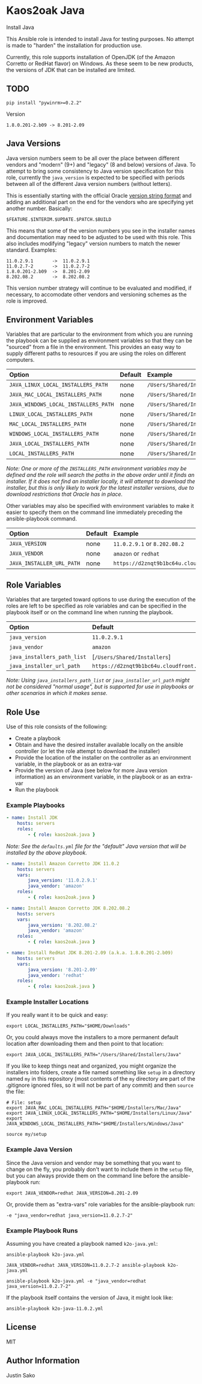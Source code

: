 # Kaos2oak Java

Install Java

This Ansible role is intended to install Java for testing purposes. No attempt
is made to "harden" the installation for production use.

Currently, this role supports installation of OpenJDK (of the Amazon Corretto
or RedHat flavor) on Windows. As these seem to be new products, the versions of
JDK that can be installed are limited.

## TODO

    pip install "pywinrm>=0.2.2"

Version

    1.8.0.201-2.b09 -> 8.201-2.09

## Java Versions

Java version numbers seem to be all over the place between different vendors
and "modern" (9+) and "legacy" (8 and below) versions of Java. To attempt to
bring some consistency to Java version specification for this role, currently
the `java_version` is expected to be specified with periods between all of the
different Java version numbers (without letters).

This is essentially starting with the official Oracle
[version string format](https://docs.oracle.com/en/java/javase/11/install/version-string-format.html)
and adding an additional part on the end for the vendors who are specifying
yet another number. Basically:

    $FEATURE.$INTERIM.$UPDATE.$PATCH.$BUILD

This means that some of the version numbers you see in the installer names and
documentation may need to be adjusted to be used with this role. This also
includes modifying "legacy" version numbers to match the newer standard.
Examples:

    11.0.2.9.1       ->  11.0.2.9.1
    11.0.2.7-2       ->  11.0.2.7-2
    1.8.0.201-2.b09  ->  8.201-2.09
    8.202.08.2       ->  8.202.08.2

This version number strategy will continue to be evaluated and modified, if
necessary, to accomodate other vendors and versioning schemes as the role is
improved.

## Environment Variables

Variables that are particular to the environment from which you are running
the playbook can be supplied as environment variables so that they can be
"sourced" from a file in the environment.  This provides an easy way to
supply different paths to resources if you are using the roles on different
computers.

| Option                               | Default | Example                                 |
| :----------------------------------- | :------ | :-------------------------------------- |
| `JAVA_LINUX_LOCAL_INSTALLERS_PATH`   | none    | `/Users/Shared/Installers/Linux/Java`   |
| `JAVA_MAC_LOCAL_INSTALLERS_PATH`     | none    | `/Users/Shared/Installers/macOS/Java`   |
| `JAVA_WINDOWS_LOCAL_INSTALLERS_PATH` | none    | `/Users/Shared/Installers/Windows/Java` |
| `LINUX_LOCAL_INSTALLERS_PATH`        | none    | `/Users/Shared/Installers/Linux`        |
| `MAC_LOCAL_INSTALLERS_PATH`          | none    | `/Users/Shared/Installers/macOS`        |
| `WINDOWS_LOCAL_INSTALLERS_PATH`      | none    | `/Users/Shared/Installers/Windows`      |
| `JAVA_LOCAL_INSTALLERS_PATH`         | none    | `/Users/Shared/Installers/Java`         |
| `LOCAL_INSTALLERS_PATH`              | none    | `/Users/Shared/Installers`              |

_Note: One or more of the `INSTALLERS_PATH` environment variables may be_
_defined and the role will search the paths in the above order until it_
_finds an installer. If it does not find an installer locally, it will_
_attempt to download the installer, but this is only likely to work for_
_the latest installer versions, due to download restrictions that Oracle_
_has in place._

Other variables may also be specified with environment variables to make it
easier to specify them on the command line immediately preceding the
ansible-playbook command.

| Option                    | Default | Example                                 |
| :------------------------ | :------ | :-------------------------------------- |
| `JAVA_VERSION`            | none    | `11.0.2.9.1` or `8.202.08.2`            |
| `JAVA_VENDOR`             | none    | `amazon` or `redhat`                    |
| `JAVA_INSTALLER_URL_PATH` | none    | `https://d2znqt9b1bc64u.cloudfront.net` |

## Role Variables

Variables that are targeted toward options to use during the execution of the
roles are left to be specified as role variables and can be specified in the
playbook itself or on the command line when running the playbook.

| Option                      | Default                                 | Example                                                 |
| :-------------------------- | :-------------------------------------- | :------------------------------------------------------ |
| `java_version`              | `11.0.2.9.1`                            | `11.0.2.9.1` or `8.202.08.2`                            |
| `java_vendor`               | `amazon`                                | `amazon` or `redhat`                                    |
| `java_installers_path_list` | [`/Users/Shared/Installers`]            | [`/Users/Shared/Installers`,`/Users/myaccount/Desktop`] |
| `java_installer_url_path`   | `https://d2znqt9b1bc64u.cloudfront.net` | `https://d2znqt9b1bc64u.cloudfront.net`                 |

_Note: Using `java_installers_path_list` or `java_installer_url_path` might_
_not be considered "normal usage", but is supported for use in playbooks or_
_other scenarios in which it makes sense._

## Role Use

Use of this role consists of the following:

- Create a playbook
- Obtain and have the desired installer available locally on the ansible
  controller (or let the role attempt to download the installer)
- Provide the location of the installer on the controller as an environment
  variable, in the playbook or as an extra-var
- Provide the version of Java (see below for more Java version information)
  as an environment variable, in the playbook or as an extra-var
- Run the playbook

### Example Playbooks

``` yaml
- name: Install JDK
    hosts: servers
    roles:
        - { role: kaos2oak.java }
```

_Note: See the `defaults.yml` file for the "default" Java version that will_
_be installed by the above playbook._

``` yaml
- name: Install Amazon Corretto JDK 11.0.2
    hosts: servers
    vars:
        java_version: '11.0.2.9.1'
        java_vendor: 'amazon'
    roles:
        - { role: kaos2oak.java }
```

``` yaml
- name: Install Amazon Corretto JDK 8.202.08.2
    hosts: servers
    vars:
        java_version: '8.202.08.2'
        java_vendor: 'amazon'
    roles:
        - { role: kaos2oak.java }
```

``` yaml
- name: Install RedHat JDK 8.201-2.09 (a.k.a. 1.8.0.201-2.b09)
    hosts: servers
    vars:
        java_version: '8.201-2.09'
        java_vendor: 'redhat'
    roles:
        - { role: kaos2oak.java }
```

### Example Installer Locations

If you really want it to be quick and easy:

    export LOCAL_INSTALLERS_PATH="$HOME/Downloads"

Or, you could always move the installers to a more permanent default location
after downloading them and then point to that location:

    export JAVA_LOCAL_INSTALLERS_PATH="/Users/Shared/Installers/Java"

If you like to keep things neat and organized, you might organize the installers
into folders, create a file named something like `setup` in a directory named
`my` in this repository (most contents of the `my` directory are part of the
.gitignore ignored files, so it will not be part of any commit) and then
`source` the file:

``` shell
# File: setup
export JAVA_MAC_LOCAL_INSTALLERS_PATH="$HOME/Installers/Mac/Java"
export JAVA_LINUX_LOCAL_INSTALLERS_PATH="$HOME/Installers/Linux/Java"
export JAVA_WINDOWS_LOCAL_INSTALLERS_PATH="$HOME/Installers/Windows/Java"
```

    source my/setup

### Example Java Version

Since the Java version and vendor may be something that you want to change on
the fly, you probably don't want to include them in the `setup` file, but you
can always provide them on the command line before the ansible-playbook run:

    export JAVA_VENDOR=redhat JAVA_VERSION=8.201-2.09

Or, provide them as "extra-vars" role variables for the ansible-playbook run:

    -e "java_vendor=redhat java_version=11.0.2.7-2"

### Example Playbook Runs

Assuming you have created a playbook named `k2o-java.yml`:

    ansible-playbook k2o-java.yml

    JAVA_VENDOR=redhat JAVA_VERSION=11.0.2.7-2 ansible-playbook k2o-java.yml

    ansible-playbook k2o-java.yml -e "java_vendor=redhat java_version=11.0.2.7-2"

If the playbook itself contains the version of Java, it might look like:

    ansible-playbook k2o-java-11.0.2.yml

## License

MIT

## Author Information

Justin Sako